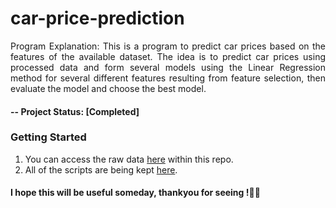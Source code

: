 # car-price-prediction

<p align="justify">
Program Explanation: This is a program to predict car prices based on the features of the available dataset.
The idea is to predict car prices using processed data and form several models using the Linear Regression method for several different features resulting from feature selection, then evaluate the model and choose the best model.
</p>

#### -- Project Status: [Completed]

### Getting Started
1. You can access the raw data [here](https://github.com/hosiajosindra/car-price-prediction/blob/main/CarPrice.csv) within this repo.
2. All of the scripts are being kept [here](https://github.com/hosiajosindra/car-price-prediction/blob/main/car-price-prediction.ipynb).

#### I hope this will be useful someday, thankyou for seeing !✌🏻
